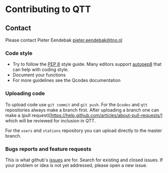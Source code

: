 # Contributing to QTT

## Contact

Please contact Pieter Eendebak pieter.eendebak@tno.nl

### Code style

* Try to follow the [PEP 8](https://www.python.org/dev/peps/pep-0008/) style guide. Many editors support [autopep8](https://pypi.python.org/pypi/autopep8) that can help with coding style.
* Document your functions
* For more guidelines see the Qcodes documentation

### Uploading code

To upload code use `git commit` and `git push`. For the `Qcodes` and `qtt` repositories always make a branch first.
After uploading a branch one can make a (pull request)[https://help.github.com/articles/about-pull-requests/] which will be reviewed for inclusion in QTT.

For the `users` and `stations` repository you can upload directly to the master branch.

### Bugs reports and feature requests

This is what github's [issues](https://github.com/VandersypenQutech/qtt/issues) are for. Search for existing and closed issues. If your problem or idea is not yet addressed, please open a new issue.


